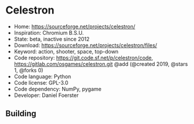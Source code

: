 # Celestron

- Home: https://sourceforge.net/projects/celestron/
- Inspiration: Chromium B.S.U.
- State: beta, inactive since 2012
- Download: https://sourceforge.net/projects/celestron/files/
- Keyword: action, shooter, space, top-down
- Code repository: https://git.code.sf.net/p/celestron/code, https://gitlab.com/osgames/celestron.git @add (@created 2019, @stars 1, @forks 0)
- Code language: Python
- Code license: GPL-3.0
- Code dependency: NumPy, pygame
- Developer: Daniel Foerster

## Building
